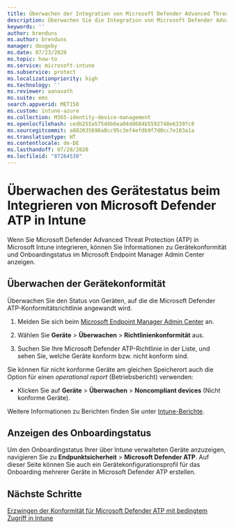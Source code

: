 ```yaml
---
title: Überwachen der Integration von Microsoft Defender Advanced Threat Protection (ATP) in Microsoft Intune – Azure | Microsoft-Dokumentation
description: Überwachen Sie die Integration von Microsoft Defender Advanced Threat Protection (Microsoft Defender ATP) in Intune, einschließlich Gerätekonformität und Onboardingstatus.
keywords: ''
author: brenduns
ms.author: brenduns
manager: dougeby
ms.date: 07/23/2020
ms.topic: how-to
ms.service: microsoft-intune
ms.subservice: protect
ms.localizationpriority: high
ms.technology: ''
ms.reviewer: aanavath
ms.suite: ems
search.appverid: MET150
ms.custom: intune-azure
ms.collection: M365-identity-device-management
ms.openlocfilehash: cedb255a575d4b6ea04dd684b5592748e63397c8
ms.sourcegitcommit: a882035696a8cc95c3ef4efdb9f7d0cc7e183a1a
ms.translationtype: HT
ms.contentlocale: de-DE
ms.lasthandoff: 07/28/2020
ms.locfileid: "87264538"
---
```

# <a name="monitor-device-status-when-you-integrate-microsoft-defender-atp-with-intune"></a>Überwachen des Gerätestatus beim Integrieren von Microsoft Defender ATP in Intune

Wenn Sie Microsoft Defender Advanced Threat Protection (ATP) in Microsoft Intune integrieren, können Sie Informationen zu Gerätekonformität und Onboardingstatus im Microsoft Endpoint Manager Admin Center anzeigen.

## <a name="monitor-device-compliance"></a>Überwachen der Gerätekonformität

Überwachen Sie den Status von Geräten, auf die die Microsoft Defender ATP-Konformitätsrichtlinie angewandt wird.

1. Melden Sie sich beim [Microsoft Endpoint Manager Admin Center](https://go.microsoft.com/fwlink/?linkid=2109431) an.

2. Wählen Sie **Geräte** > **Überwachen** > **Richtlinienkonformität** aus.

3. Suchen Sie Ihre Microsoft Defender ATP-Richtlinie in der Liste, und sehen Sie, welche Geräte konform bzw. nicht konform sind.

Sie können für nicht konforme Geräte am gleichen Speicherort auch die Option für einen *operational report* (Betriebsbericht) verwenden:

- Klicken Sie auf **Geräte** > **Überwachen** > **Noncompliant devices** (Nicht konforme Geräte).

Weitere Informationen zu Berichten finden Sie unter [Intune-Berichte](../fundamentals/reports.md).

## <a name="view-onboarding-status"></a>Anzeigen des Onboardingstatus

Um den Onboardingstatus Ihrer über Intune verwalteten Geräte anzuzeigen, navigieren Sie zu **Endpunktsicherheit** > **Microsoft Defender ATP**. Auf dieser Seite können Sie auch ein Gerätekonfigurationsprofil für das Onboarding mehrerer Geräte in Microsoft Defender ATP erstellen.

## <a name="next-steps"></a>Nächste Schritte

[Erzwingen der Konformität für Microsoft Defender ATP mit bedingtem Zugriff in Intune](../protect/advanced-threat-protection.md)
